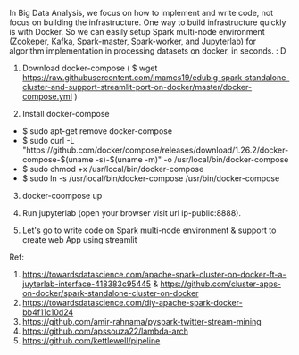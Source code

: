 In Big Data Analysis, we focus on how to implement and write code, not focus on building the infrastructure. One way to build infrastructure quickly is with Docker. So we can easily setup Spark multi-node environment (Zookeper, Kafka, Spark-master, Spark-worker, and Jupyterlab) for algorithm implementation in processing datasets on docker, in seconds. : D

1. Download docker-compose
( $ wget https://raw.githubusercontent.com/imamcs19/edubig-spark-standalone-cluster-and-support-streamlit-port-on-docker/master/docker-compose.yml )

2. Install docker-compose

<ul>
<li>$ sudo apt-get remove docker-compose</li>
<li>$ sudo curl -L "https://github.com/docker/compose/releases/download/1.26.2/docker-compose-$(uname -s)-$(uname -m)" -o /usr/local/bin/docker-compose</li>
<li>$ sudo chmod +x /usr/local/bin/docker-compose</li>
<li>$ sudo ln -s /usr/local/bin/docker-compose /usr/bin/docker-compose</li>
</ul>

3. docker-coompose up

4. Run jupyterlab (open your browser visit url ip-public:8888). 

5. Let's go to write code on Spark multi-node environment & support to create web App using streamlit

Ref: 
1. https://towardsdatascience.com/apache-spark-cluster-on-docker-ft-a-juyterlab-interface-418383c95445 & https://github.com/cluster-apps-on-docker/spark-standalone-cluster-on-docker
2. https://towardsdatascience.com/diy-apache-spark-docker-bb4f11c10d24
3. https://github.com/amir-rahnama/pyspark-twitter-stream-mining
4. https://github.com/apssouza22/lambda-arch
5. https://github.com/kettlewell/pipeline
